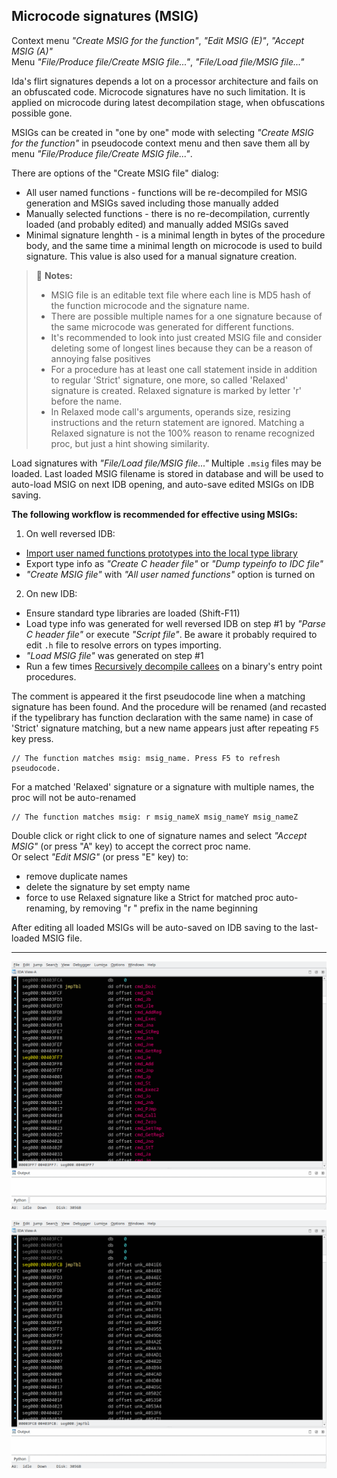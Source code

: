 ## Microcode signatures (MSIG)
Context menu *"Create MSIG for the function"*, *"Edit MSIG (E)"*, *"Accept MSIG (A)"*  
Menu *"File/Produce file/Create MSIG file..."*, *"File/Load file/MSIG file..."*

Ida's flirt signatures depends a lot on a processor architecture and fails on an obfuscated code. Microcode signatures have no such limitation. It is applied on microcode during latest decompilation stage, when obfuscations possible gone.

MSIGs can be created in "one by one" mode with selecting *"Create MSIG for the function"* in pseudocode context menu and then save them all by menu *"File/Produce file/Create MSIG file..."*. 

There are options of the "Create MSIG file" dialog:
 * All user named functions - functions will be re-decompiled for MSIG generation and MSIGs saved including those manually added
 * Manually selected functions - there is no re-decompilation, currently loaded (and probably edited) and manually added MSIGs saved
 * Minimal signature lenghth - is a minimal length in bytes of the procedure body, and the same time a minimal length on microcode is used to build signature. This value is also used for a manual signature creation.


>📝 **Notes:** 
> - MSIG file is an editable text file where each line is MD5 hash of the function microcode and the signature name.
> - There are possible multiple names for a one signature because of the same microcode was generated for different functions.
> - It's recommended to look into just created MSIG file and consider deleting some of longest lines because they can be a reason of annoying false positives
> - For a procedure has at least one call statement inside in addition to regular 'Strict' signature, one more, so called 'Relaxed' signature is created. Relaxed signature is marked by letter 'r' before the name.
> - In Relaxed mode call's arguments, operands size, resizing instructions and the return statement are ignored. Matching a Relaxed signature is not the 100% reason to rename recognized proc, but just a hint showing similarity.

Load signatures with *"File/Load file/MSIG file..."* Multiple `.msig` files may be loaded. Last loaded MSIG filename is stored in database and will be used to auto-load MSIG on next IDB opening, and auto-save edited MSIGs on IDB saving.

**The following workflow is recommended for effective using MSIGs:**
1) On well reversed IDB:
  - [Import user named functions prototypes into the local type library](import_unf_types.md)
  - Export type info as *"Create C header file"* or *"Dump typeinfo to IDC file"*
  - *"Create MSIG file"* with *"All user named functions"* option is turned on
2) On new IDB:
  - Ensure standard type libraries are loaded (Shift-F11)
  - Load type info was generated for well reversed IDB on step #1 by *"Parse C header file"* or execute *"Script file"*. Be aware it probably required to edit `.h` file to resolve errors on types importing.
  - *"Load MSIG file"* was generated on step #1
  - Run a few times [Recursively decompile callees](recur-decomp.md) on a binary's entry point procedures.

The comment is appeared it the first pseudocode line when a matching signature has been found. And the procedure will be renamed (and recasted if the typelibrary has function declaration with the same name) in case of 'Strict' signature matching, but a new name appears just after repeating `F5` key press.
```
// The function matches msig: msig_name. Press F5 to refresh pseudocode.
```

For a matched 'Relaxed' signature or a signature with multiple names, the proc will not be auto-renamed
```
// The function matches msig: r msig_nameX msig_nameY msig_nameZ
```
Double click or right click to one of signature names and select *"Accept MSIG"* (or press "A" key) to accept the correct proc name.  
Or select *"Edit MSIG"* (or press "E" key) to:
 * remove duplicate names
 * delete the signature by set empty name
 * force to use Relaxed signature like a Strict for matched proc auto-renaming, by removing "r " prefix in the name beginning

After editing all loaded MSIGs will be auto-saved on IDB saving to the last-loaded MSIG file.

---

![Creating microcode signatures](msig-save.gif)

![Applying microcode signatures](msig-apply.gif)
